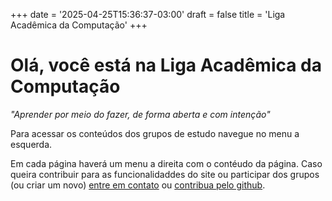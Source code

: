 +++
date = '2025-04-25T15:36:37-03:00'
draft = false
title = 'Liga Acadêmica da Computação'
+++

# Olá, você está na Liga Acadêmica da Computação

*"Aprender por meio do fazer, de forma aberta e com intenção"*

Para acessar os conteúdos dos grupos de estudo navegue no menu a esquerda.

Em cada página haverá um menu a direita com o contéudo da página. Caso queira contribuir para as funcionalidaddes do site ou participar dos grupos (ou criar um novo) [entre em contato](https://github.com/orgs/liga-academica-computacao-usprp/discussions) ou [contribua pelo github](https://github.com/liga-academica-computacao-usprp/liga-academica-computacao-usprp.github.io).

